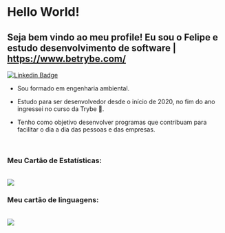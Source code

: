 # Hello World!

## Seja bem vindo ao meu profile! Eu sou o Felipe e estudo desenvolvimento de software | https://www.betrybe.com/

[![Linkedin Badge](https://img.shields.io/badge/-LinkedIn-blue?style=flat-square&logo=Linkedin&logoColor=white&link=https://www.linkedin.com/in/fagnerpsantos/)](https://www.linkedin.com/in/felipe-de-carvalho-lopes-cardoso/)

- Sou formado em engenharia ambiental.

- Estudo para ser desenvolvedor desde o início de 2020, no fim do ano ingressei no curso da Trybe  🚀. 

- Tenho como objetivo desenvolver programas que contribuam para facilitar o dia a dia das pessoas e das empresas. 

<br>
<h3> Meu Cartão de Estatísticas: </h3>
<br>
<img align="center" src="https://github-readme-stats.vercel.app/api?username=felipedclc" />
<br>
<h3> Meu cartão de linguagens: </h3>
<br>
<img align="center" src="https://github-readme-stats.vercel.app/api/top-langs/?username=felipedclc" />

<!-- * Meu Cartão de Estatísticas:

[![GitHub stats](https://github-readme-stats.vercel.app/api?username=felipedclc)](https://github.com/felipedclc)

* Meu cartão de linguagens:

[![Top Langs](https://github-readme-stats.vercel.app/api/top-langs/?username=felipedclc)](https://github.com/felipedclc) -->
